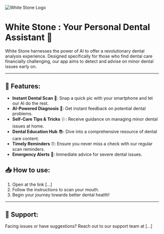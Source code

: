 ![White Stone Logo](/public/image/Logo2.jpg)

# White Stone : Your Personal Dental Assistant 🦷

White Stone harnesses the power of AI to offer a revolutionary dental analysis experience. Designed specifically for those who find dental care financially challenging, our app aims to detect and advise on minor dental issues early on.

---

## 🌟 Features:

- **Instant Dental Scan** 📸: Snap a quick pic with your smartphone and let our AI do the rest.
- **AI-Powered Diagnosis** 🧠: Get instant feedback on potential dental problems.
- **Self-Care Tips & Tricks** 🩺: Receive guidance on managing minor dental issues at home.
- **Dental Education Hub** 📚: Dive into a comprehensive resource of dental care content.
- **Timely Reminders** ⏰: Ensure you never miss a check with our regular scan reminders.
- **Emergency Alerts** 🚨: Immediate advice for severe dental issues.

## 📥 How to use:

1. Open at the link [...]
2. Follow the instructions to scan your mouth.
3. Begin your journey towards better dental health!

---

## 🤝 Support:

Facing issues or have suggestions? Reach out to our support team at [...]
